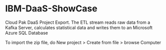 # IBM-DaaS-ShowCase
 Cloud Pak DaaS Project Export. The ETL stream reads raw data from a Kafka Server, calculates statistical data and writes them to an Microsoft Azure SQL Database
 
 To import the zip file, do New project > Create from file > browse Computer
